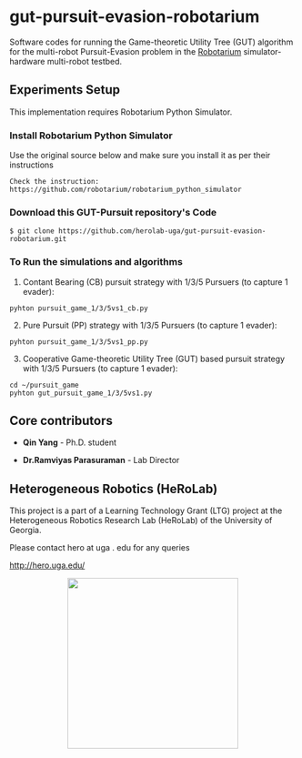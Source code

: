 # gut-pursuit-evasion-robotarium
Software codes for running the Game-theoretic Utility Tree (GUT) algorithm for the multi-robot Pursuit-Evasion problem in the [Robotarium](https://www.robotarium.gatech.edu/) simulator-hardware multi-robot testbed.

## Experiments Setup
This implementation requires Robotarium Python Simulator.

### Install Robotarium Python Simulator 
Use the original source below and make sure you install it as per their instructions
```
Check the instruction: https://github.com/robotarium/robotarium_python_simulator
```

### Download this GUT-Pursuit repository's Code
```
$ git clone https://github.com/herolab-uga/gut-pursuit-evasion-robotarium.git
```

### To Run the simulations and algorithms
1. Contant Bearing (CB) pursuit strategy with 1/3/5 Pursuers (to capture 1 evader):
```
pyhton pursuit_game_1/3/5vs1_cb.py 
```
2. Pure Pursuit (PP) strategy with 1/3/5 Pursuers (to capture 1 evader):
```
pyhton pursuit_game_1/3/5vs1_pp.py 
```
3. Cooperative Game-theoretic Utility Tree (GUT) based pursuit strategy with 1/3/5 Pursuers (to capture 1 evader):
```
cd ~/pursuit_game
pyhton gut_pursuit_game_1/3/5vs1.py 
```


## Core contributors

* **Qin Yang** - Ph.D. student

* **Dr.Ramviyas Parasuraman** - Lab Director


## Heterogeneous Robotics (HeRoLab)

This project is a part of a Learning Technology Grant (LTG) project at the Heterogeneous Robotics Research Lab (HeRoLab) of the University of Georgia.

Please contact hero at uga . edu for any queries

http://hero.uga.edu/

<p align="center">
<img src="http://hero.uga.edu/wp-content/uploads/2021/04/herolab_newlogo_whitebg.png" width="300">
</p>



